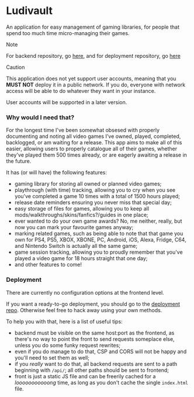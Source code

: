 # Ludivault

An application for easy management of gaming libraries, for people that spend too much time micro-managing their games.

> [!NOTE]
> For backend repository, go [here](https://github.com/KowalskiPiotr98/ludivault-api), and for deployment repository, go [here](https://github.com/KowalskiPiotr98/ludivault-deploy)

> [!CAUTION]
> This application does not yet support user accounts, meaning that you **MUST NOT** deploy it in a public network.
> If you do, everyone with network access will be able to do whatever they want in your instance.
>
> User accounts will be supported in a later version.

### Why would I need that?
For the longest time I've been somewhat obsesed with properly documenting and noting all video games I've owned, played, completed, backlogged, or am waiting for a release.
This app aims to make all of this easier, allowing users to properly catalogue all of their games, whether they've played them 500 times already, or are eagerly awaiting a release in the future.

It has (or will have) the following features:
- gaming library for storing all owned or planned video games;
- playthrough (with time) tracking, allowing you to cry when you see you've completed a game 10 times with a total of 1500 hours played;
- release date reminders ensuring you never miss that special day;
- easy storage of files for games, allowing you to keep all mods/walkthroughs/skins/fanfics?/guides in one place;
- ever wanted to do your own game awards? No, me neither, really, but now you can mark your favourite games anyway;
- marking related games, such as being able to note that that game you own for PS4, PS5, XBOX, XBONE, PC, Android, iOS, Alexa, Fridge, C64, and Nintendo Switch is actually all the same game;
- game session tracking, allowing you to proudly remember that you've played a video game for 18 hours straight that one day;
- and other features to come!

### Deployment
There are currently no configuration options at the frontend level.

If you want a ready-to-go deployment, you should go to the [deployment repo](https://github.com/KowalskiPiotr98/ludivault-deploy).
Otherwise feel free to hack away using your own methods.

To help you with that, here is a list of useful tips:
- backend must be visible on the same host:port as the frontend, as there's no way to point the front to send requests someplace else, unless you do some funky request rewrites;
- even if you do manage to do that, CSP and CORS will not be happy and you'll need to set them as well;
- if you *really* want to do that, all backend requests are sent to a path beginning with `/api/`; all other paths should be sent to frontend;
- front is just a static JS file and can be freerily cached for a *looooooooooong* time, as long as you don't cache the single `index.html` file.
